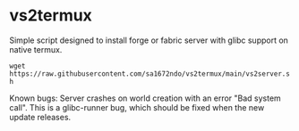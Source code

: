 # vs2termux
Simple script designed to install forge or fabric server with glibc support on native termux.

```wget https://raw.githubusercontent.com/sa1672ndo/vs2termux/main/vs2server.sh```

Known bugs:
Server crashes on world creation with an error "Bad system call". This is a glibc-runner bug, which should be fixed when the new update releases.
